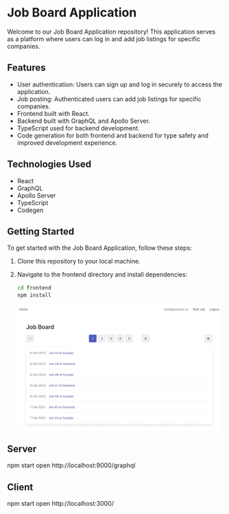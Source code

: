 # Job Board Application

Welcome to our Job Board Application repository! This application serves as a platform where users can log in and add job listings for specific companies.

## Features

-   User authentication: Users can sign up and log in securely to access the application.
-   Job posting: Authenticated users can add job listings for specific companies.
-   Frontend built with React.
-   Backend built with GraphQL and Apollo Server.
-   TypeScript used for backend development.
-   Code generation for both frontend and backend for type safety and improved development experience.

## Technologies Used

-   React
-   GraphQL
-   Apollo Server
-   TypeScript
-   Codegen

## Getting Started

To get started with the Job Board Application, follow these steps:

1. Clone this repository to your local machine.
2. Navigate to the frontend directory and install dependencies:

    ```bash
    cd frontend
    npm install
    ```

    ![alt text](2AE53C13-9C87-4F02-8166-845002FC8562_1_201_a.jpeg)

## Server

npm start open http://localhost:9000/graphql

## Client

npm start open http://localhost:3000/
